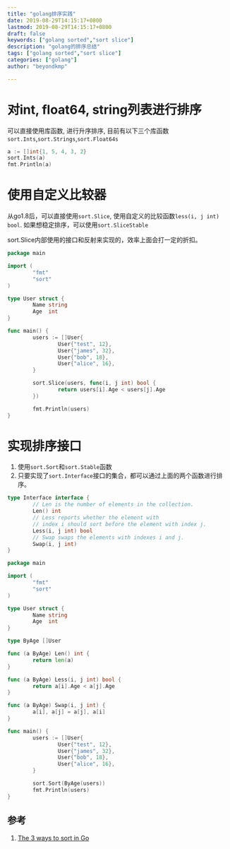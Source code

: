 ```yaml
---
title: "golang排序实践"
date: 2019-08-29T14:15:17+0800
lastmod: 2019-08-29T14:15:17+0800
draft: false
keywords: ["golang sorted","sort slice"]
description: "golang的排序总结"
tags: ["golang sorted","sort slice"]
categories: ["golang"]
author: "beyondkmp"

---
```


# 对int, float64, string列表进行排序

可以直接使用库函数, 进行升序排序, 目前有以下三个库函数`sort.Ints`,`sort.Strings`,`sort.Float64s`

```go
a := []int{1, 5, 4, 3, 2}
sort.Ints(a)
fmt.Println(a)
```
<!--more-->

# 使用自定义比较器

从go1.8后，可以直接使用`sort.Slice`, 使用自定义的比较函数`less(i, j int) bool`. 如果想稳定排序，可以使用`sort.SliceStable`

sort.Slice内部使用的接口和反射来实现的，效率上面会打一定的折扣。

```go
package main

import (
        "fmt"
        "sort"
)

type User struct {
        Name string
        Age  int
}

func main() {
        users := []User{
                User{"test", 12},
                User{"james", 32},
                User{"bob", 18},
                User{"alice", 16},
        }

        sort.Slice(users, func(i, j int) bool {
                return users[i].Age < users[j].Age
        })

        fmt.Println(users)
}
```

# 实现排序接口

1. 使用`sort.Sort`和`sort.Stable`函数
2. 只要实现了`sort.Interface`接口的集合，都可以通过上面的两个函数进行排序。

```go
type Interface interface {
        // Len is the number of elements in the collection.
        Len() int
        // Less reports whether the element with
        // index i should sort before the element with index j.
        Less(i, j int) bool
        // Swap swaps the elements with indexes i and j.
        Swap(i, j int)
}
```

```go
package main

import (
        "fmt"
        "sort"
)

type User struct {
        Name string
        Age  int
}

type ByAge []User

func (a ByAge) Len() int {
        return len(a)
}

func (a ByAge) Less(i, j int) bool {
        return a[i].Age < a[j].Age
}

func (a ByAge) Swap(i, j int) {
        a[i], a[j] = a[j], a[i]
}

func main() {
        users := []User{
                User{"test", 12},
                User{"james", 32},
                User{"bob", 18},
                User{"alice", 16},
        }

        sort.Sort(ByAge(users))
        fmt.Println(users)
}
```

## 参考
1. [The 3 ways to sort in Go](https://yourbasic.org/golang/how-to-sort-in-go/)

